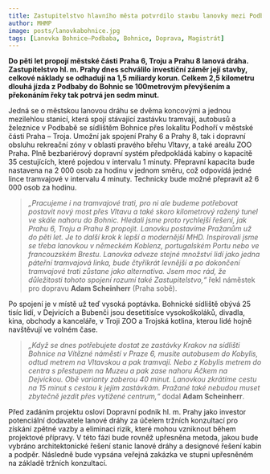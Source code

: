 ```yaml
---
title: Zastupitelstvo hlavního města potvrdilo stavbu lanovky mezi Podbabou, Trojou a Bohnicemi
author: MHMP
image: posts/lanovkabohnice.jpg
tags: [Lanovka Bohnice–Podbaba, Bohnice, Doprava, Magistrát]
---
```


**Do pěti let propojí městské části Praha 6, Troju a Prahu 8 lanová dráha. Zastupitelstvo hl. m. Prahy dnes schválilo investiční záměr její stavby, celkové náklady se odhadují na 1,5 miliardy korun. Celkem 2,5 kilometru dlouhá jízda z Podbaby do Bohnic se 100metrovým převýšením a překonáním řeky tak potrvá jen sedm minut.**

Jedná se o městskou lanovou dráhu se dvěma koncovými a jednou mezilehlou stanicí, která spojí stávající zastávku tramvají, autobusů a železnice v Podbabě se sídlištěm Bohnice přes lokalitu Podhoří v městské části Praha – Troja. Umožní jak spojení Prahy 6 a Prahy 8, tak i dopravní obsluhu rekreační zóny v oblasti pravého břehu Vltavy, a také areálu ZOO Praha. Plně bezbariérový dopravní systém předpokládá kabiny o kapacitě 35 cestujících, které pojedou v intervalu 1 minuty. Přepravní kapacita bude nastavena na 2 000 osob za hodinu v jednom směru, což odpovídá jedné lince tramvajové v intervalu 4 minuty. Technicky bude možné přepravit až 6 000 osob za hodinu.

> *„Pracujeme i na tramvajové trati, pro ni ale budeme potřebovat postavit nový most přes Vltavu a také skoro kilometrový ražený tunel ve skále nahoru do Bohnic. Hledali jsme proto rychlejší řešení, jak Prahu 6, Troju a Prahu 8 propojit. Lanovku postavíme Pražanům už do pěti let. Je to další krok k lepší a modernější MHD. Inspirovali jsme se třeba lanovkou v německém Koblenz, portugalském Portu nebo ve francouzském Brestu. Lanovka odveze stejné množství lidí jako jedna páteřní tramvajová linka, bude čtyřikrát levnější a po dokončení tramvajové trati zůstane jako alternativa. Jsem moc rád, že důležitosti tohoto spojení rozumí také Zastupitelstvo,“* řekl náměstek pro dopravu **Adam Scheinherr** (Praha sobě).

Po spojení je v místě už teď vysoká poptávka. Bohnické sídliště obývá 25 tisíc lidí, v Dejvicích a Bubenči jsou desetitisíce vysokoškoláků, divadla, kina, obchody a kanceláře, v Troji ZOO a Trojská kotlina, kterou lidé hojně navštěvují ve volném čase.

> *„Když se dnes potřebujete dostat ze zastávky Krakov na sídlišti Bohnice na Vítězné náměstí v Praze 6, musíte autobusem do Kobylis, odtud metrem na Vltavskou a pak tramvají. Nebo z Kobylis metrem do centra s přestupem na Muzeu a pak zase nahoru Áčkem na Dejvickou. Obě varianty zaberou 40 minut. Lanovkou zkrátíme cestu na 15 minut s cestou k jejím zastávkám. Pražané také nebudou muset zbytečně jezdit přes vytížené centrum,“* dodal **Adam Scheinherr**.

Před zadáním projektu osloví Dopravní podnik hl. m. Prahy jako investor potenciální dodavatele lanové dráhy za účelem tržních konzultací pro získání zpětné vazby a eliminaci rizik, které mohou vzniknout během projektové přípravy. V této fázi bude rovněž upřesněna metoda, jakou bude vybráno architektonické řešení stanic lanové dráhy a designové řešení kabin a podpěr. Následně bude vypsána veřejná zakázka ve stupni upřesněném na základě tržních konzultací.
